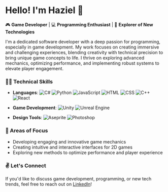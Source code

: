 # Hello! I'm Haziel 👋

🎮 **Game Developer** | 💻 **Programming Enthusiast** | 🤖 **Explorer of New Technologies**

I'm a dedicated software developer with a deep passion for programming, especially in game development. My work focuses on creating immersive and challenging experiences, blending creativity with technical precision to bring unique game concepts to life. I thrive on exploring advanced mechanics, optimizing performance, and implementing robust systems to elevate player engagement.

### 👨‍🎓 Technical Skills
- **Languages**:
  ![C#](https://img.shields.io/badge/-C%23-239120?style=flat&logo=c-sharp&logoColor=white)
  ![Python](https://img.shields.io/badge/-Python-3776AB?style=flat&logo=python&logoColor=white)
  ![JavaScript](https://img.shields.io/badge/-JavaScript-F7DF1E?style=flat&logo=javascript&logoColor=black)
  ![HTML](https://img.shields.io/badge/-HTML5-E34F26?style=flat&logo=html5&logoColor=white)
  ![CSS](https://img.shields.io/badge/-CSS3-1572B6?style=flat&logo=css3&logoColor=white)
  ![C++](https://img.shields.io/badge/-C++-00599C?style=flat&logo=c%2b%2b&logoColor=white)
  ![React](https://img.shields.io/badge/-React-61DAFB?style=flat&logo=react&logoColor=black)

- **Game Development**:
  ![Unity](https://img.shields.io/badge/-Unity-000000?style=flat&logo=unity&logoColor=white)
  ![Unreal Engine](https://img.shields.io/badge/-Unreal%20Engine-313131?style=flat&logo=unreal-engine&logoColor=white)

- **Design Tools**:
  ![Aseprite](https://img.shields.io/badge/-Aseprite-7D929E?style=flat&logo=aseprite&logoColor=white)
  ![Photoshop](https://img.shields.io/badge/-Adobe%20Photoshop-31A8FF?style=flat&logo=adobe-photoshop&logoColor=white)

### 👀 Areas of Focus
- Developing engaging and innovative game mechanics
- Creating intuitive and interactive interfaces for 2D games
- Exploring new methods to optimize performance and player experience

### ✌️ Let's Connect
If you'd like to discuss game development, programming, or new tech trends, feel free to reach out on [LinkedIn](https://www.linkedin.com)!
